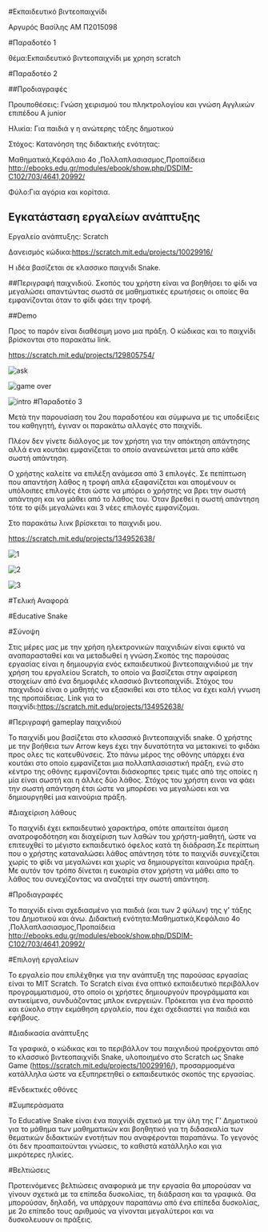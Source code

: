 #Εκπαιδευτικό βιντεοπαιχνίδι

Αργυρός Βασίλης ΑΜ Π2015098

#Παραδοτέο 1

θέμα:Εκπαιδευτικό βιντεοπαιχνίδι με χρηση scratch 






#Παραδοτέο 2

##Προδιαγραφές

Προυποθέσεις: Γνώση χειρισμού του πληκτρολογίου και γνώση Αγγλικών επιπέδου A junior

Ηλικία: Για παιδιά γ η ανώτερης τάξης δημοτικού

Στόχος: Κατανόηση της διδακτικής ενότητας:

Μαθηματικά,Κεφάλαιο 4ο ,Πολλαπλασιασμος,Προπαίδεια http://ebooks.edu.gr/modules/ebook/show.php/DSDIM-C102/703/4641,20992/

Φύλο:Για αγόρια και κορίτσια.


## Εγκατάσταση εργαλείων ανάπτυξης

Εργαλείο ανάπτυξης: Scratch

Δανεισμός κώδικα:https://scratch.mit.edu/projects/10029916/

Η ιδέα βασίζεται σε κλασσικο παιχνιδι Snake.

##Περιγραφή παιχνιδιού.
Σκοπός του χρήστη είναι να βοηθήσει το φίδι να μεγαλώσει απαντώντας σωστά σε μαθηματικές ερωτήσεις οι οποίες θα εμφανίζονται όταν το φίδι φάει την τροφή.

##Demo

Προς το παρόν είναι διαθέσιμη μονο μια πράξη. O κώδικας και το παιχνίδι βρίσκονται στο παρακάτω link.

https://scratch.mit.edu/projects/129805754/


![ask](https://cloud.githubusercontent.com/assets/22669399/20139109/1e8b82e4-a68d-11e6-8cb2-a451c903dc19.png)



![game over](https://cloud.githubusercontent.com/assets/22669399/20139123/2edd5550-a68d-11e6-8920-e710d32ebaf8.png)




![intro](https://cloud.githubusercontent.com/assets/22669399/20139132/38c1f170-a68d-11e6-8c8c-24a45ed0c885.png)
#Παραδοτέο 3

Μετά την παρουσίαση του 2ου παραδοτέου και σύμφωνα με τις υποδείξεις του καθηγητή, έγιναν οι παρακάτω αλλαγές στο παιχνίδι.

Πλέον δεν γίνετε διάλογος με τον χρήστη για την απόκτηση απάντησης αλλά ενα κουτάκι εμφανίζεται το οποίο ανανεώνεται μετά απο κάθε σωστή απάντηση.

Ο χρήστης καλείτε να επιλέξη ανάμεσα από 3 επιλογές. Σε πεπίπτωση που απαντήση λάθος η τροφή απλά εξαφανίζεται και απομένουν οι υπόλοιπες επιλογές έτσι ώστε να μπόρει ο χρήστης να βρει την σωστή απάντηση και να μάθει από το λάθος του. Όταν βρεθεί η σωστή απάντηση τότε το φίδι μεγαλώνει και 3 νέες επιλογές εμφανίζομαι.

Στο παρακάτω λινκ βρίσκεται το παιχνιδι μου.

https://scratch.mit.edu/projects/134952638/

![1](https://cloud.githubusercontent.com/assets/22669399/20973611/effa9ba6-bca1-11e6-9842-4804041e376a.png)

![2](https://cloud.githubusercontent.com/assets/22669399/20973634/021e992c-bca2-11e6-9235-1816c9b298b3.png)

![3](https://cloud.githubusercontent.com/assets/22669399/20973640/0a4f8d54-bca2-11e6-8534-fa899344d7fb.png)

#Tελική Αναφορά

#Educative Snake
  
#Σύνοψη
  
Στις μέρες μας με την χρήση ηλεκτρονικών παιχνιδιών είναι εφικτό να αναπαρασταθεί και να μεταδωθεί η γνώση.Σκοπός της παρούσας       εργασίας είναι η δημιουργία ενός εκπαιδευτικού βιντεοπαιχνιδιού με την χρήση του εργαλείου Scratch, το οποίο να βασίζεται στην αφαίρεση στοιχείων από ένα δημοφιλές κλασσικό βιντεοπαιχνίδι. Στόχος του παιχνιδιού είναι ο μαθητής να εξασκιθεί και στο τέλος να έχει καλή γνωση της προπαίδειας.
Link για το παιχνίδι:https://scratch.mit.edu/projects/134952638/
  
#Περιγραφή gameplay παιχνιδιού

Το παιχνίδι μου βασίζεται στο κλασσικό βιντεοπαιχνίδι snake. Ο χρήστης με την βοήθεια των Arrow keys έχει την δυνατότητα να μετακινεί το φιδάκι προς ολες τις κατευθύνσεις. Στο πάνω μέρος της οθόνης υπάρχει ένα κουτάκι στο οποίο εμφανίζεται μια πολλαπλασιαστική πράξη, ενώ στο κέντρο της οθόνης εμφανίζονται διάσκορπες τρεις τιμές από της οποίες η μία είναι σωστή και η άλλες δύο λάθος. Στόχος του χρήστη ειναι να φάει την σωστή απάντηση έτσι ώστε να μπορέσει να μεγαλώσει και να δημιουργηθεί μια καινούρια πράξη.

#Διαχείριση λάθους

Το παιχνίδι έχει εκπαιδευτικό χαρακτήρα, οπότε απαιτείται άμεση ανατροφοδότηση και διαχείριση των λαθών του χρήστη-μαθητή, ώστε να επιτευχθεί το μέγιστο εκπαιδευτικό όφελος κατά τη διάδραση.Σε περίπτωη που ο χρήστης καταναλώσει λάθος απάντηση τότε το παιχνίδι συνεχίζεται χωρίς το φίδι να  μεγαλώνει και χωρίς να δημιουργείται καινούρια πράξη. Με αυτόν τον τρόπο δίνεται η ευκαιρία στον χρήστη να μάθει απο το λάθος του συνεχίζοντας να αναζητεί την σωστή απάντηση.

#Προδιαγραφές

Το παιχνίδι είναι σχεδιασμένο για παιδιά (και των 2 φύλων) της γ' τάξης του Δημοτικού και άνω. 
Διδακτική ενότητα:Μαθηματικά,Κεφάλαιο 4ο ,Πολλαπλασιασμος,Προπαίδεια http://ebooks.edu.gr/modules/ebook/show.php/DSDIM-C102/703/4641,20992/


#Επιλογή εργαλείων

Το εργαλείο που επιλέχθηκε για την ανάπτυξη της παρούσας εργασίας είναι το MIT Scratch. Το Scratch είναι ένα οπτικό εκπαιδευτικό περιβάλλον προγραμματισμού, στο οποίο οι χρήστες δημιουργούν προγράμματα και αντικείμενα, συνδυάζοντας μπλοκ ενεργειών. Πρόκειται για ένα προσιτό και εύκολο στην εκμάθηση εργαλείο, που έχει σχεδιαστεί για παιδιά και εφήβους.
  
#Διαδικασία ανάπτυξης

Τα γραφικά, ο κώδικας και το περιβάλλον του παιχνιδιού προέρχονται από το κλασσικό βιντεοπαιχνίδι Snake, υλοποιημένο στο Scratch ως Snake Game (https://scratch.mit.edu/projects/10029916/), προσαρμοσμένα κατάλληλα ώστε να εξυπηρετηθεί ο εκπαιδευτικός σκοπός της εργασίας.

#Ενδεικτικές οθόνες


#Συμπεράσματα

Το Educative Snake είναι ένα παιχνίδι σχετικό με την ύλη της Γ’ Δημοτικού για το μάθημα των μαθηματικών και βοηθητικό για τη διδασκαλία των θεματικών διδακτικών ενοτήτων που αναφέρονται παραπάνω. Το γεγονός ότι δεν προαπαιτούνται γνώσεις, το καθιστά κατάλληλο και για μικρότερες ηλικίες.

#Βελτιώσεις

Προτεινόμενες βελτιώσεις αναφορικά με την εργασία θα μπορούσαν να γίνουν σχετικά με τα επίπεδα δυσκολίας, τη διάδραση και τα γραφικά. Θα μπορούσαν, δηλαδή, να υπάρχουν παραπάνω από ένα επίπεδα δυσκολίας, με 2ο επίπεδο τους αριθμούς να γίνονται μεγαλύτεροι και να δυσκολευουν οι πράξεις.
